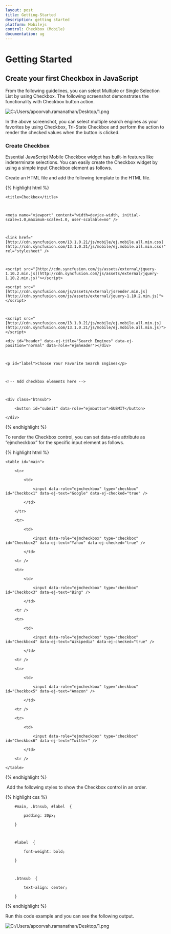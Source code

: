 ```yaml
---
layout: post
title: Getting-Started
description: getting started
platform: Mobilejs
control: Checkbox (Mobile)
documentation: ug
---
```


# Getting Started

## Create your first Checkbox in JavaScript

From the following guidelines, you can select Multiple or Single Selection List by using Checkbox. The following screenshot demonstrates the functionality with Checkbox button action.

![C:/Users/apoorvah.ramanathan/Desktop/1.png](Getting-Started_images/Getting-Started_img1.png)


In the above screenshot, you can select multiple search engines as your favorites by using Checkbox, Tri-State Checkbox and perform the action to render the checked values when the button is clicked.

### Create Checkbox 

Essential JavaScript Mobile Checkbox widget has built-in features like indeterminate selections. You can easily create the Checkbox widget by using a simple input Checkbox element as follows.

Create an HTML file and add the following template to the HTML file.

{% highlight html %}

<!DOCTYPE html>



<html>



<head>



    <title>Checkbox</title>



    <meta name="viewport" content="width=device-width, initial-scale=1.0,maximum-scale=1.0, user-scalable=no" />



    <link href="[http://cdn.syncfusion.com/13.1.0.21/js/mobile/ej.mobile.all.min.css](http://cdn.syncfusion.com/13.1.0.21/js/mobile/ej.mobile.all.min.css)" rel="stylesheet" />



    <script src="[http://cdn.syncfusion.com/js/assets/external/jquery-1.10.2.min.js](http://cdn.syncfusion.com/js/assets/external/jquery-1.10.2.min.js)"></script>

    <script src="[http://cdn.syncfusion.com/js/assets/external/jsrender.min.js](http://cdn.syncfusion.com/js/assets/external/jquery-1.10.2.min.js)"></script>



    <script src="[http://cdn.syncfusion.com/13.1.0.21/js/mobile/ej.mobile.all.min.js](http://cdn.syncfusion.com/13.1.0.21/js/mobile/ej.mobile.all.min.js)"></script>



</head>



<body>



    <div id="header" data-ej-title="Search Engines" data-ej-position="normal" data-role="ejmheader"></div>



    <p id="label">Choose Your Favorite Search Engines</p>



    <!-- Add checkbox elements here -->



    <div class="btnsub">

        <button id="submit" data-role="ejmbutton">SUBMIT</button>

    </div>



</body>

</html>



{% endhighlight %}



To render the Checkbox control, you can set data-role attribute as “ejmcheckbox” for the specific input element as follows.



{% highlight html %}

    <table id="main">

        <tr>

            <td>

                <input data-role="ejmcheckbox" type="checkbox" id="Checkbox1" data-ej-text="Google" data-ej-checked="true" />

            </td>

        </tr>

        <tr>

            <td>

                <input data-role="ejmcheckbox" type="checkbox" id="Checkbox2" data-ej-text="Yahoo" data-ej-checked="true" />

            </td>

        <tr />

        <tr>

            <td>

                <input data-role="ejmcheckbox" type="checkbox" id="Checkbox3" data-ej-text="Bing" />

            </td>

        <tr />

        <tr>

            <td>

                <input data-role="ejmcheckbox" type="checkbox" id="Checkbox4" data-ej-text="Wikipedia" data-ej-checked="true" />

            </td>

        <tr />

        <tr>

            <td>

                <input data-role="ejmcheckbox" type="checkbox" id="Checkbox5" data-ej-text="Amazon" />

            </td>

        <tr />

        <tr>

            <td>

                <input data-role="ejmcheckbox" type="checkbox" id="Checkbox6" data-ej-text="Twitter" />

            </td>

        <tr />

    </table>



{% endhighlight %}

 Add the following styles to show the Checkbox control in an order.

{% highlight css %}



        #main, .btnsub, #label  {

            padding: 20px;

        }



        #label  {

            font-weight: bold;

        }



        .btnsub  {

            text-align: center;

        }





{% endhighlight %}



Run this code example and you can see the following output.

![C:/Users/apoorvah.ramanathan/Desktop/1.png](Getting-Started_images/Getting-Started_img2.png)




